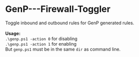 # GenP---Firewall-Toggler
Toggle inbound and outbound rules for GenP generated rules.
<br>
<br>
<b>Usage:</b><br>
`.\genp.ps1 -action 0` for disabling<br>
`.\genp.ps1 -action 1` for enabling<br>
But `genp.ps1` must be in the same `dir` as command line.

